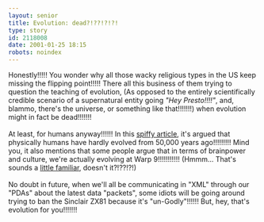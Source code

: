 ```yaml
---
layout: senior
title: Evolution: dead?!??!?!?!
type: story
id: 2118008
date: 2001-01-25 18:15
robots: noindex
---
```

Honestly!!!!! You wonder why all those wacky religious types in the US keep missing the flipping point!!!!! There all this business of them trying to question the teaching of evolution, (As opposed to the entirely scientifically credible scenario of a supernatural entity going <i>"Hey Presto!!!!"</i>, and, blammo, there's the universe, or something like that!!!!!!!) when evolution might in fact be dead!!!!!!! <br/><br/>At least, for humans anyway!!!!!! In this <a href="http://www.newscientist.com/features/features.jsp?id=ns227341">spiffy article</a>, it's argued that physically humans have hardly evolved from 50,000 years ago!!!!!!!!! Mind you, it also mentions that some people argue that in terms of brainpower and culture, we're actually evolving at Warp 9!!!!!!!!!!! (Hmmm... That's sounds a <a href="http://seniorcitizen.blogspot.com/archives/2000_09_10_seniorcitizen_archive.html#832864">little familiar</a>, doesn't it?!??!?!)<br/><br/>No doubt in future, when we'll all be communicating in "XML" through our "PDAs" about the latest data "packets", some idiots will be going around trying to ban the Sinclair ZX81 because it's "un-Godly"!!!!!! But, hey, that's evolution for you!!!!!!!